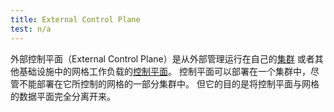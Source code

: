 ```yaml
---
title: External Control Plane
test: n/a
---
```


外部控制平面（External Control Plane）是从外部管理运行在自己的[集群](/zh/docs/reference/glossary/#cluster)
或者其他基础设施中的网格工作负载的[控制平面](/zh/docs/reference/glossary/#control-plane)。
控制平面可以部署在一个集群中，尽管不能部署在它所控制的网格的一部分集群中。
但它的目的是将控制平面与网格的数据平面完全分离开来。
